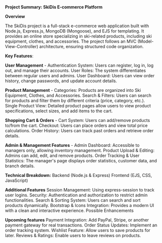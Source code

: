 **Project Summary: SkiDis E-commerce Platform**

**Overview**

The SkiDis project is a full-stack e-commerce web application built with Node.js, Express.js, MongoDB (Mongoose), and EJS for templating. It provides an online store specializing in ski-related products, including ski equipment, clothes, and accessories. The project follows an MVC (Model-View-Controller) architecture, ensuring structured code organization.

**Key Features**:

**User Management** - 
Authentication System: Users can register, log in, log out, and manage their accounts.
User Roles: The system differentiates between regular users and admins.
User Dashboard: Users can view order history, change passwords, and update account details.

**Product Management** -
Categories: Products are organized into Ski Equipment, Clothes, and Accessories.
Search & Filters: Users can search for products and filter them by different criteria (price, category, etc.).
Single Product View: Detailed product pages allow users to view product specifications, select sizes, and add items to the cart.

**Shopping Cart & Orders** -
Cart System: Users can add/remove products to/from the cart.
Checkout: Users can place orders and view total price calculations.
Order History: Users can track past orders and retrieve order details.

**Admin & Management Features** -
Admin Dashboard: Accessible to managers only, allowing inventory management.
Product Upload & Editing: Admins can add, edit, and remove products.
Order Tracking & User Statistics: The manager's page displays order statistics, customer data, and branch details.


**Technical Breakdown:**
Backend (Node.js & Express)
Frontend (EJS, CSS, JavaScript)


**Additional Features**
Session Management: Using express-session to track user logins.
Security: Authentication and authorization to restrict admin functionalities.
Search & Sorting System: Users can search and sort products dynamically.
Bootstrap & Icons Integration: Provides a modern UI with a clean and interactive experience.
Possible Enhancements

**Upcoming features**
Payment Integration: Add PayPal, Stripe, or another payment gateway for real transactions.
Order Status Updates: Implement an order tracking system.
Wishlist Feature: Allow users to save products for later.
Reviews & Ratings: Enable users to leave reviews on products.








